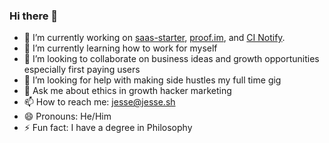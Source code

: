 ### Hi there 👋

- 🔭 I’m currently working on [saas-starter](https://github.com/jshawl/saas-starter), [proof.im](https://proof.im/), and [CI Notify](https://www.cinotify.cc/).
- 🌱 I’m currently learning how to work for myself
- 👯 I’m looking to collaborate on business ideas and growth opportunities especially first paying users
- 🤔 I’m looking for help with making side hustles my full time gig
- 💬 Ask me about ethics in growth hacker marketing
- 📫 How to reach me: jesse@jesse.sh
- 😄 Pronouns: He/Him
- ⚡ Fun fact: I have a degree in Philosophy

